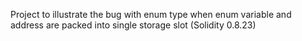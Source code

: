 Project to illustrate the bug with enum type when enum variable and address are packed into single storage slot (Solidity 0.8.23)
